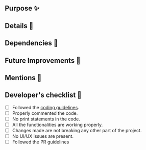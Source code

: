 ## Purpose ✨

<!--- Mention the purpose of the PR --->

## Details 📝

<!--- Mention the details. If the details sections is large enough, then mention the details in bullets: --->


## Dependencies 🔗

<!--- Mention any dependencies/packages used. If no dependency/package is used, write None. --->

## Future Improvements 🔭

<!--- Mention any improvements to be done in future related to any file/feature. If you believe that there are no further improvements, write None --->

## Mentions 👀

<!--- Mention and tag the people. Type '@' and you will automatically get suggestions. Usually the mentions are for the person(s) by whom you wanted your PR to get reviewed. --->

<!-- Make sure to check all the items in Developer's checklist. If some box is left unchecked then mention the reason in front of the item -->
## Developer's checklist 📃
- [ ] Followed the [coding guidelines](https://google.github.io/styleguide/jsguide.html).
- [ ] Properly commented the code.
- [ ] No print statements in the code. <!-- If you have some print statements in the code then mention the reason here. -->
- [ ] All the functionalities are working properly.
- [ ] Changes made are not breaking any other part of the project.
- [ ] No UI/UX issues are present.
- [ ] Followed the PR guidelines
